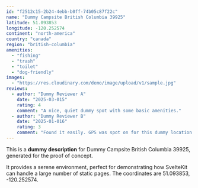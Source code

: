 ```yaml
---
id: "f2512c15-2b24-4ebb-b0ff-74b05c87f22c"
name: "Dummy Campsite British Columbia 39925"
latitude: 51.093853
longitude: -120.252574
continent: "north-america"
country: "canada"
region: "british-columbia"
amenities:
  - "fishing"
  - "trash"
  - "toilet"
  - "dog-friendly"
images:
  - "https://res.cloudinary.com/demo/image/upload/v1/sample.jpg"
reviews:
  - author: "Dummy Reviewer A"
    date: "2025-03-015"
    rating: 4
    comment: "A nice, quiet dummy spot with some basic amenities."
  - author: "Dummy Reviewer B"
    date: "2025-01-016"
    rating: 3
    comment: "Found it easily. GPS was spot on for this dummy location."
---
```


This is a **dummy description** for Dummy Campsite British Columbia 39925, generated for the proof of concept.

It provides a serene environment, perfect for demonstrating how SvelteKit can handle a large number of static pages. The coordinates are 51.093853, -120.252574.

